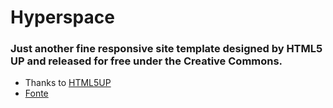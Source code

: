 # Hyperspace
### Just another fine responsive site template designed by HTML5 UP and released for free under the Creative Commons.

* Thanks to [HTML5UP](https://html5up.net/)
* [Fonte](https://html5up.net/hyperspace)
